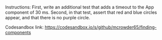 Instructions:
First, write an additional test that adds a timeout to the App component of 30 ms.
Second, in that test, assert that red and blue circles appear, and that there is no purple circle.

Codesandbox link: https://codesandbox.io/s/github/mcrowder65/finding-components
